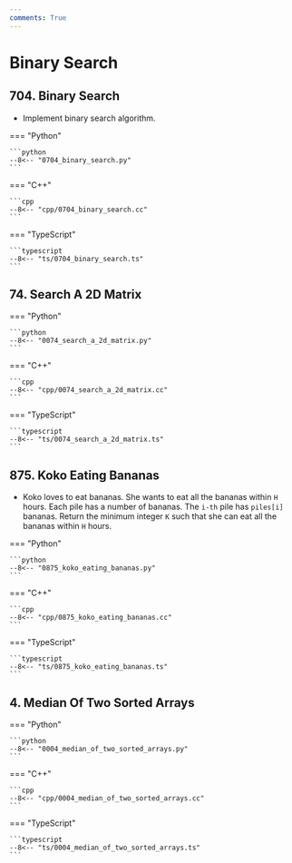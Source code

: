 ```yaml
---
comments: True
---
```


# Binary Search

## 704. Binary Search

-   Implement binary search algorithm.

=== "Python"

    ```python
    --8<-- "0704_binary_search.py"
    ```

=== "C++"

    ```cpp
    --8<-- "cpp/0704_binary_search.cc"
    ```

=== "TypeScript"

    ```typescript
    --8<-- "ts/0704_binary_search.ts"
    ```

## 74. Search A 2D Matrix

=== "Python"

    ```python
    --8<-- "0074_search_a_2d_matrix.py"
    ```

=== "C++"

    ```cpp
    --8<-- "cpp/0074_search_a_2d_matrix.cc"
    ```

=== "TypeScript"

    ```typescript
    --8<-- "ts/0074_search_a_2d_matrix.ts"
    ```

## 875. Koko Eating Bananas

-   Koko loves to eat bananas. She wants to eat all the bananas within `H` hours. Each pile has a number of bananas. The `i-th` pile has `piles[i]` bananas. Return the minimum integer `K` such that she can eat all the bananas within `H` hours.

=== "Python"

    ```python
    --8<-- "0875_koko_eating_bananas.py"
    ```

=== "C++"

    ```cpp
    --8<-- "cpp/0875_koko_eating_bananas.cc"
    ```

=== "TypeScript"

    ```typescript
    --8<-- "ts/0875_koko_eating_bananas.ts"
    ```

## 4. Median Of Two Sorted Arrays

=== "Python"

    ```python
    --8<-- "0004_median_of_two_sorted_arrays.py"
    ```

=== "C++"

    ```cpp
    --8<-- "cpp/0004_median_of_two_sorted_arrays.cc"
    ```

=== "TypeScript"

    ```typescript
    --8<-- "ts/0004_median_of_two_sorted_arrays.ts"
    ```

